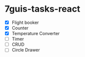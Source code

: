 # 7guis-tasks-react

- [x] Flight booker
- [x] Counter
- [x] Temperature Converter
- [ ] Timer
- [ ] CRUD
- [ ] Circle Drawer
